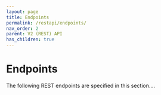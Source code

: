 ```yaml
---
layout: page
title: Endpoints
permalink: /restapi/endpoints/
nav_order: 2
parent: V2 (REST) API
has_children: true
---
```


# Endpoints

The following REST endpoints are specified in this section....